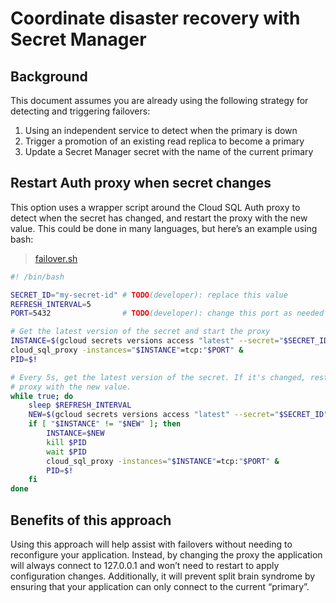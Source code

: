 # Coordinate disaster recovery with Secret Manager

## Background

This document assumes you are already using the following strategy for
detecting and triggering failovers:
1. Using an independent service to detect when the primary is down
2. Trigger a promotion of an existing read replica to become a primary
3. Update a Secret Manager secret with the name of the current primary

## Restart Auth proxy when secret changes

This option uses a wrapper script around the Cloud SQL Auth proxy to detect
when the secret has changed, and restart the proxy with the new value. This
could be done in many languages, but here’s an example using bash:

> [failover.sh](examples/disaster-recovery/failover.sh)
```sh
#! /bin/bash

SECRET_ID="my-secret-id" # TODO(developer): replace this value
REFRESH_INTERVAL=5
PORT=5432                # TODO(developer): change this port as needed

# Get the latest version of the secret and start the proxy
INSTANCE=$(gcloud secrets versions access "latest" --secret="$SECRET_ID")
cloud_sql_proxy -instances="$INSTANCE"=tcp:"$PORT" &
PID=$!

# Every 5s, get the latest version of the secret. If it's changed, restart the
# proxy with the new value.
while true; do
    sleep $REFRESH_INTERVAL
    NEW=$(gcloud secrets versions access "latest" --secret="$SECRET_ID")
    if [ "$INSTANCE" != "$NEW" ]; then
        INSTANCE=$NEW
        kill $PID
        wait $PID
        cloud_sql_proxy -instances="$INSTANCE"=tcp:"$PORT" &
        PID=$!
    fi
done
```

## Benefits of this approach

Using this approach will help assist with failovers without needing to
reconfigure your application. Instead, by changing the proxy the application
will always connect to 127.0.0.1 and won’t need to restart to apply
configuration changes. Additionally, it will prevent split brain syndrome by
ensuring that your application can only connect to the current “primary”.
